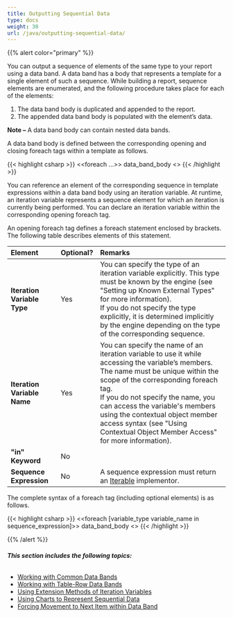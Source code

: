 ```yaml
---
title: Outputting Sequential Data
type: docs
weight: 30
url: /java/outputting-sequential-data/
---
```


{{% alert color="primary" %}} 

You can output a sequence of elements of the same type to your report using a data band. A data band has a body that represents a template for a single element of such a sequence. While building a report, sequence elements are enumerated, and the following procedure takes place for each of the elements:

1. The data band body is duplicated and appended to the report.
1. The appended data band body is populated with the element’s data.

**Note –** A data band body can contain nested data bands.

A data band body is defined between the corresponding opening and closing foreach tags within a template as follows.

{{< highlight csharp >}}
<<foreach ...>>
data_band_body
<</foreach>>
{{< /highlight >}}

You can reference an element of the corresponding sequence in template expressions within a data band body using an iteration variable. At runtime, an iteration variable represents a sequence element for which an iteration is currently being performed. You can declare an iteration variable within the corresponding opening foreach tag.

An opening foreach tag defines a foreach statement enclosed by brackets. The following table describes elements of this statement.

|**Element**|**Optional?**|**Remarks**|
| :- | :- | :- |
|**Iteration Variable Type**|Yes|You can specify the type of an iteration variable explicitly. This type must be known by the engine (see "Setting up Known External Types" for more information).<br>If you do not specify the type explicitly, it is determined implicitly by the engine depending on the type of the corresponding sequence.|
|**Iteration Variable Name**|Yes|You can specify the name of an iteration variable to use it while accessing the variable’s members. The name must be unique within the scope of the corresponding foreach tag.<br>If you do not specify the name, you can access the variable's members using the contextual object member access syntax (see "Using Contextual Object Member Access" for more information).|
|**"in" Keyword**|No| |
|**Sequence Expression**|No|A sequence expression must return an [Iterable](http://docs.oracle.com/javase/7/docs/api/java/lang/Iterable.html) implementor.|
The complete syntax of a foreach tag (including optional elements) is as follows.

{{< highlight csharp >}}
<<foreach [variable_type variable_name in sequence_expression]>>
data_band_body
<</foreach>>
{{< /highlight >}}

{{% /alert %}}
###### **This section includes the following topics:** 
- [Working with Common Data Bands](/words/java/working-with-common-data-bands/)
- [Working with Table-Row Data Bands](/words/java/working-with-table-row-data-bands/)
- [Using Extension Methods of Iteration Variables](/words/java/using-extension-methods-of-iteration-variables/)
- [Using Charts to Represent Sequential Data](/words/java/using-charts-to-represent-sequential-data/)
- [Forcing Movement to Next Item within Data Band](/words/java/forcing-movement-to-next-item-within-data-band/)
